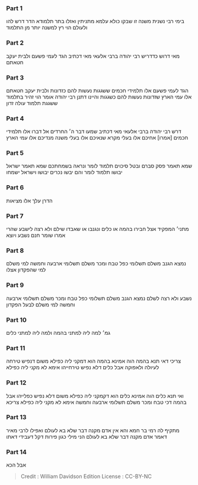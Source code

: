 
### Part 1
בימי רבי נשנית משנה זו שבקו כולא עלמא מתניתין ואזלו בתר תלמודא הדר דרש להו ולעולם הוי רץ למשנה יותר מן התלמוד

### Part 2
מאי דרוש כדדריש רבי יהודה ברבי אלעאי מאי דכתיב הגד לעמי פשעם ולבית יעקב חטאתם

### Part 3
הגד לעמי פשעם אלו תלמידי חכמים ששגגות נעשות להם כזדונות ולבית יעקב חטאתם אלו עמי הארץ שזדונות נעשות להם כשגגות והיינו דתנן רבי יהודה אומר הוי זהיר בתלמוד ששגגת תלמוד עולה זדון

### Part 4
דרש רבי יהודה ברבי אלעאי מאי דכתיב שמעו דבר ה׳ החרדים אל דברו אלו תלמידי חכמים [אמרו] אחיכם אלו בעלי מקרא שנאיכם אלו בעלי משנה מנדיכם אלו עמי הארץ

### Part 5
שמא תאמר פסק סברם ובטל סיכוים תלמוד לומר ונראה בשמחתכם שמא תאמר ישראל יבושו תלמוד לומר והם יבשו נכרים יבושו וישראל ישמחו

### Part 6
הדרן עלך אלו מציאות

### Part 7
מתני׳ המפקיד אצל חבירו בהמה או כלים ונגנבו או שאבדו שילם ולא רצה לישבע שהרי אמרו שומר חנם נשבע ויוצא

### Part 8
נמצא הגנב משלם תשלומי כפל טבח ומכר משלם תשלומי ארבעה וחמשה למי משלם למי שהפקדון אצלו

### Part 9
נשבע ולא רצה לשלם נמצא הגנב משלם תשלומי כפל טבח ומכר משלם תשלומי ארבעה וחמשה למי משלם לבעל הפקדון

### Part 10
גמ׳ למה ליה למתני בהמה ולמה ליה למתני כלים

### Part 11
צריכי דאי תנא בהמה הוה אמינא בהמה הוא דמקני ליה כפילא משום דנפיש טירחה לעיולה ולאפוקה אבל כלים דלא נפיש טירחייהו אימא לא מקני ליה כפילא

### Part 12
ואי תנא כלים הוה אמינא כלים הוא דקמקני ליה כפילא משום דלא נפיש כפלייהו אבל בהמה דכי טבח ומכר משלם תשלומי ארבעה וחמשה אימא לא מקני ליה כפילא צריכא

### Part 13
מתקיף לה רמי בר חמא והא אין אדם מקנה דבר שלא בא לעולם ואפילו לרבי מאיר דאמר אדם מקנה דבר שלא בא לעולם הני מילי כגון פירות דקל דעבידי דאתו

### Part 14
אבל הכא

>Credit : William Davidson Edition
>License : CC-BY-NC